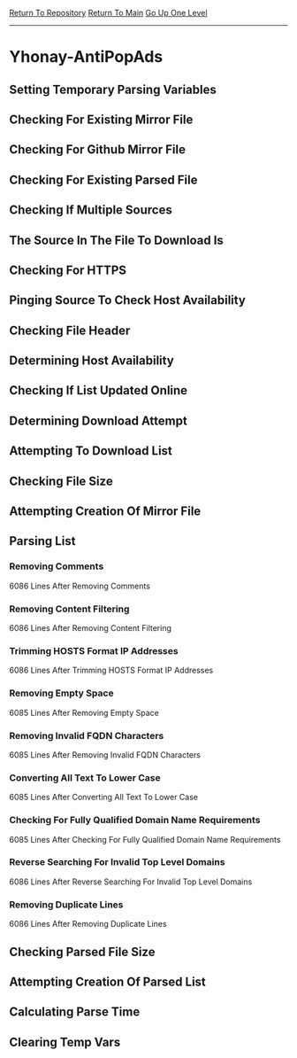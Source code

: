 [Return To Repository](https://github.com/deathbybandaid/piholeparser/)
[Return To Main](https://github.com/deathbybandaid/piholeparser/blob/master/RecentRunLogs/Mainlog.md)
[Go Up One Level](https://github.com/deathbybandaid/piholeparser/blob/master/RecentRunLogs/TopLevelScripts/30-Processing-External-Blacklists.md)
____________________________________
# Yhonay-AntiPopAds
## Setting Temporary Parsing Variables
## Checking For Existing Mirror File
## Checking For Github Mirror File
## Checking For Existing Parsed File
## Checking If Multiple Sources
## The Source In The File To Download Is
## Checking For HTTPS
## Pinging Source To Check Host Availability
## Checking File Header
## Determining Host Availability
## Checking If List Updated Online
## Determining Download Attempt
## Attempting To Download List
## Checking File Size
## Attempting Creation Of Mirror File
## Parsing List
### Removing Comments
6086 Lines After Removing Comments
### Removing Content Filtering
6086 Lines After Removing Content Filtering
### Trimming HOSTS Format IP Addresses
6086 Lines After Trimming HOSTS Format IP Addresses
### Removing Empty Space
6085 Lines After Removing Empty Space
### Removing Invalid FQDN Characters
6085 Lines After Removing Invalid FQDN Characters
### Converting All Text To Lower Case
6085 Lines After Converting All Text To Lower Case
### Checking For Fully Qualified Domain Name Requirements
6085 Lines After Checking For Fully Qualified Domain Name Requirements
### Reverse Searching For Invalid Top Level Domains
6086 Lines After Reverse Searching For Invalid Top Level Domains
### Removing Duplicate Lines
6086 Lines After Removing Duplicate Lines
## Checking Parsed File Size
## Attempting Creation Of Parsed List
## Calculating Parse Time
## Clearing Temp Vars
